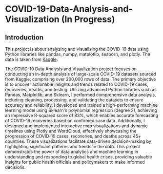 # COVID-19-Data-Analysis-and-Visualization (In Progress)

## Introduction
This project is about analyzing and visualizing the COVID-19 data using Python libraries like pandas, numpy, matplotlib, seaborn, and plotly. The data is taken from [Kaggle](https://www.kaggle.com/datasets/subho117/covid-19-analysis-and-visualization).

The COVID-19 Data Analysis and Visualization project focuses on conducting an in-depth analysis of large-scale COVID-19 datasets sourced from Kaggle, comprising over 200,000 rows of data. The primary objective is to uncover actionable insights and trends related to COVID-19 cases, recoveries, deaths, and testing. Utilizing advanced Python libraries such as Pandas, Matplotlib, and Sklearn, I performed comprehensive data analysis, including cleaning, processing, and validating the datasets to ensure accuracy and reliability. I developed and trained a high-performing machine learning model using Sklearn's polynomial regression (degree 2), achieving an impressive R-squared score of 83%, which enables accurate forecasting of COVID-19 recoveries based on confirmed case data. Additionally, I designed and implemented interactive map visualizations and dynamic timelines using Plotly and WordCloud, effectively showcasing the progression of COVID-19 cases, recoveries, and deaths across 45+ countries. These visualizations facilitate data-driven decision-making by highlighting significant patterns and trends in the data. This project demonstrates the power of data analytics and machine learning in understanding and responding to global health crises, providing valuable insights for public health officials and policymakers to make informed decisions.
